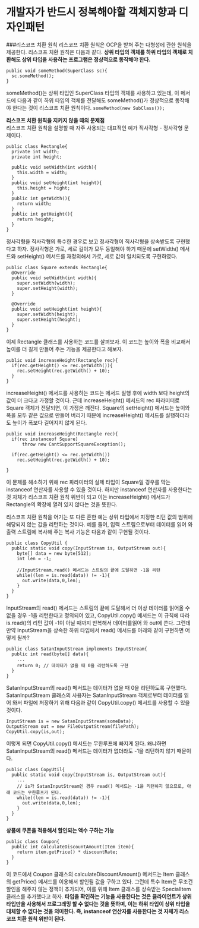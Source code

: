 # 개발자가 반드시 정복해야할 객체지향과 디자인패턴
###리스코프 치환 원칙
리스코프 치환 원칙은 OCP을 받쳐 주는 다형성에 관한 원칙을 제공한다. 리스코프 치환 원칙은 다음과 같다. **상위 타입의 객체를 하위 타입의 객체로 치환해도 상위 타입을 사용하는 프로그램은 정상적으로 동작해야 한다.**<br>
```
public void someMethod(SuperClass sc){
  sc.someMethod();
}
```
someMethod()는 상위 타입인 SuperClass 타입의 객체를 사용하고 있는데, 이 메서드에 다음과 같이 하위 타입의 객체를 전달해도 someMethod()가 정상적으로 동작해야 한다는 것이 리스코프 치환 원칙이다.
`someMethod(new SubClass());`<br>

**리스코프 치환 원칙을 지키지 않을 때의 문제점**<br>
리스코프 치환 원칙을 설명할 때 자주 사용되는 대표적인 예가 직사각형 - 정사각형 문제이다. 
```
public class Rectangle{
  private int width;
  private int height;
  
  public void setWidth(int width){
    this.width = width;
  }
  public void setHeight(int height){
    this.height = hight;
  }
  public int getWidth(){
    return width;
  }
  public int getHeight(){
    return height;
  }
}
```
정사각형을 직사각형의 특수한 경우로 보고 정사각형이 직사각형을 상속받도록 구현했다고 하자. 정사각형은 가로, 세로 길이가 모두 동일해야 하기 때문에 setWidth() 메서드와 setHeight() 메서드를 재정의해서 가로, 세로 값이 일치되도록 구현하였다.
```
public class Square extends Rectangle{
  @Override
  public void setWidth(int width){
    super.setWidth(width);
    super.setHeight(width);
  }
  
  @Override
  public void setHeight(int height){
    super.setWidth(height);
    super.setHeight(height);
  }
}
```
이제 Rectangle 클래스를 사용하는 코드를 살펴보자. 이 코드는 높이와 폭을 비교해서 높이를 더 길게 만들어 주는 기능을 제공한다고 해보자. 
```
public void increaseHeight(Rectangle rec){
  if(rec.getHeight() <= rec.getWidth()){
    rec.setHeight(rec.getWidth() + 10);
  }
}
```
increaseHeight() 메서드를 사용하는 코드는 메서드 실행 후에 width 보다 height의 값이 더 크다고 가정할 것이다. 근데 increaseHeight() 메서드의 rec 파라미터로 Square 객체가 전달되면, 이 가정은 깨진다. Square의 setHeight() 메서드는 높이와 폭을 모두 같은 값으로 만들어 버리기 때문에 increaseHeight() 메서드를 실행하더라도 높이가 폭보다 길어지지 않게 된다.<br>
```
public void increaseHeight(Rectangle rec){
  if(rec instanceof Square)
      throw new CantSupportSquareException();
  
  if(rec.getHeight() <= rec.getWidth())
    rec.setHeight(rec.getWidth() + 10);
  
}
```
이 문제를 해소하기 위해 rec 파라미터의 실제 타입이 Square일 경우를 막는 instanceof 연산자를 사용할 수 있을 것이다. 하지만 instanceof 연산자를 사용한다는 것 자체가 리스코프 치환 원칙 위반이 되고 이는 increaseHeight() 메서드가 Rectangle의 확장에 열려 있지 않다는 것을 뜻한다. <br>

리스코프 치환 원칙을 어기는 또 다른 흔한 예는 상위 타입에서 지정한 리턴 값의 범위에 해당되지 않는 값을 리턴하는 것이다. 예를 들어, 입력 스트림으로부터 데이터를 읽어 와 출력 스트림에 복사해 주는 복사 기능은 다음과 같이 구현될 것이다.
```
public class CopyUtil {
  public static void copy(InputStream is, OutputStream out){
    byte[] data = new byte[512];
    int len = -1;
    
    //InputStream.read() 메서드는 스트림의 끝에 도달하면 -1을 리턴
    while((len = is.read(data)) != -1){
      out.write(data,0,len);
    }
  }
}
```
InputStream의 read() 메서드는 스트림의 끝에 도달해서 더 이상 데이터를 읽어올 수 없을 경우 -1을 리턴한다고 정의되어 있고, CopyUtil.copy() 메서드는 이 규칙에 따라 is.read()의 리턴 값이 -1이 아닐 때까지 반복해서 데이터를읽어 와 out에 쓴다. 그런데 만약 InputStream을 상속한 하위 타입에서 read() 메서드를 아래와 같이 구현하면 어떻게 될까?
```
public class SatanInputStream implements InputStream{
  public int read(byte[] data){
    ...
    return 0; // 데이터가 없을 때 0을 리턴하도록 구현
  }
}
```
SatanInputStream의 read() 메서드는 데이터가 없을 때 0을 리턴하도록 구현했다. SatanInputStream 클래스의 사용자는 SatanInputStream 객체로부터 데이터를 읽어 와서 파일에 저장하기 위해 다음과 같이 CopyUtil.copy() 메서드를 사용할 수 있을 것이다. 
```
InputStream is = new SatanInputStream(someData);
OutputStream out = new FileOutputStream(filePath);
CopyUtil.copy(is,out);
```
이렇게 되면 CopyUtil.copy() 메서드는 무한루프에 빠지게 된다. 왜냐하면 SatanInputStream의 read() 메서드는 데이터가 없더라도 -1을 리턴하지 않기 때문이다. 
```
public class CopyUtil{
  public static void copy(InputStream is, OutputStream out){
    ...
    // is가 SatanInputStream인 경우 read() 메서드는 -1을 리턴하지 않으므로, 아래 코드는 무한루프가 된다.
    while((len = is.read(data)) != -1){
      out.write(data,0,len);
    }
  }
}
```

**상품에 쿠폰을 적용해서 할인되는 액수 구하는 기능**<br>
```
public class Coupon{
  public int calculateDiscountAmount(Item item){
    return item.getPrice() * discountRate;
  }
}
```
이 코드에서 Coupon 클래스의 calculateDiscountAmount() 메서드는 Item 클래스의  getPrice() 메서드를 이용해서 할인될 값을 구하고 있다. 그런데 특수 Item은 무조건 할인을 해주지 않는 정책이 추가되어, 이를 위해 Item 클래스를 상속받는 SpecialItem 클래스를 추가했다고 하자.
**타입을 확인하는 기능을 사용한다는 것은 클라이언트가 상위 타입만을 사용해서 프로그래밍 할 수 없다는 것을 뜻하며, 이는 하위 타입이 상위 타입을 대체할 수 없다는 것을 의미한다. 즉, instanceof 연산자를 사용한다는 것 자체가 리스코프 치환 원칙 위반이 된다.** 
